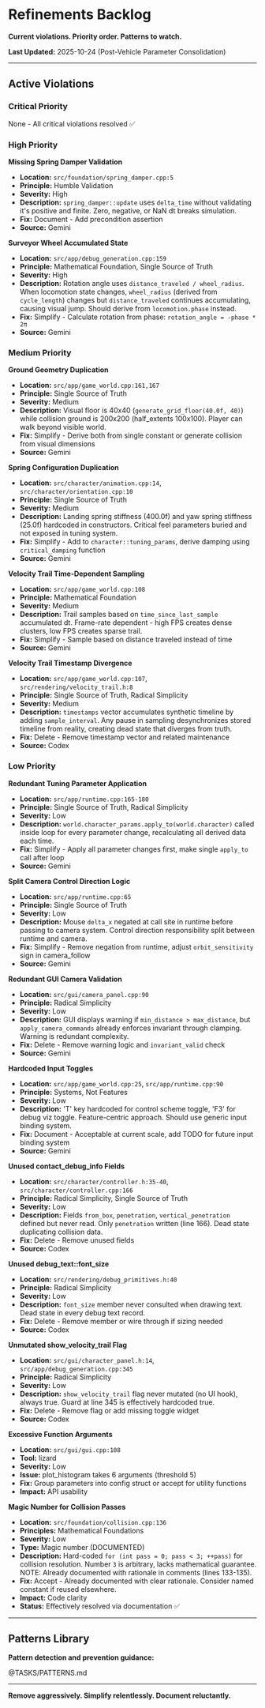 # Refinements Backlog

**Current violations. Priority order. Patterns to watch.**

**Last Updated:** 2025-10-24 (Post-Vehicle Parameter Consolidation)

---

## Active Violations

### Critical Priority

None - All critical violations resolved ✅

### High Priority

**Missing Spring Damper Validation**
- **Location:** `src/foundation/spring_damper.cpp:5`
- **Principle:** Humble Validation
- **Severity:** High
- **Description:** `spring_damper::update` uses `delta_time` without validating it's positive and finite. Zero, negative, or NaN dt breaks simulation.
- **Fix:** Document - Add precondition assertion
- **Source:** Gemini

**Surveyor Wheel Accumulated State**
- **Location:** `src/app/debug_generation.cpp:159`
- **Principle:** Mathematical Foundation, Single Source of Truth
- **Severity:** High
- **Description:** Rotation angle uses `distance_traveled / wheel_radius`. When locomotion state changes, `wheel_radius` (derived from `cycle_length`) changes but `distance_traveled` continues accumulating, causing visual jump. Should derive from `locomotion.phase` instead.
- **Fix:** Simplify - Calculate rotation from phase: `rotation_angle = -phase * 2π`
- **Source:** Gemini

### Medium Priority

**Ground Geometry Duplication**
- **Location:** `src/app/game_world.cpp:161,167`
- **Principle:** Single Source of Truth
- **Severity:** Medium
- **Description:** Visual floor is 40x40 (`generate_grid_floor(40.0f, 40)`) while collision ground is 200x200 (half_extents 100x100). Player can walk beyond visible world.
- **Fix:** Simplify - Derive both from single constant or generate collision from visual dimensions
- **Source:** Gemini

**Spring Configuration Duplication**
- **Location:** `src/character/animation.cpp:14`, `src/character/orientation.cpp:10`
- **Principle:** Single Source of Truth
- **Severity:** Medium
- **Description:** Landing spring stiffness (400.0f) and yaw spring stiffness (25.0f) hardcoded in constructors. Critical feel parameters buried and not exposed in tuning system.
- **Fix:** Simplify - Add to `character::tuning_params`, derive damping using `critical_damping` function
- **Source:** Gemini

**Velocity Trail Time-Dependent Sampling**
- **Location:** `src/app/game_world.cpp:108`
- **Principle:** Mathematical Foundation
- **Severity:** Medium
- **Description:** Trail samples based on `time_since_last_sample` accumulated dt. Frame-rate dependent - high FPS creates dense clusters, low FPS creates sparse trail.
- **Fix:** Simplify - Sample based on distance traveled instead of time
- **Source:** Gemini

**Velocity Trail Timestamp Divergence**
- **Location:** `src/app/game_world.cpp:107`, `src/rendering/velocity_trail.h:8`
- **Principle:** Single Source of Truth, Radical Simplicity
- **Severity:** Medium
- **Description:** `timestamps` vector accumulates synthetic timeline by adding `sample_interval`. Any pause in sampling desynchronizes stored timeline from reality, creating dead state that diverges from truth.
- **Fix:** Delete - Remove timestamp vector and related maintenance
- **Source:** Codex


### Low Priority

**Redundant Tuning Parameter Application**
- **Location:** `src/app/runtime.cpp:165-180`
- **Principle:** Single Source of Truth, Radical Simplicity
- **Severity:** Low
- **Description:** `world.character_params.apply_to(world.character)` called inside loop for every parameter change, recalculating all derived data each time.
- **Fix:** Simplify - Apply all parameter changes first, make single `apply_to` call after loop
- **Source:** Gemini

**Split Camera Control Direction Logic**
- **Location:** `src/app/runtime.cpp:65`
- **Principle:** Single Source of Truth
- **Severity:** Low
- **Description:** Mouse `delta_x` negated at call site in runtime before passing to camera system. Control direction responsibility split between runtime and camera.
- **Fix:** Simplify - Remove negation from runtime, adjust `orbit_sensitivity` sign in camera_follow
- **Source:** Gemini

**Redundant GUI Camera Validation**
- **Location:** `src/gui/camera_panel.cpp:90`
- **Principle:** Radical Simplicity
- **Severity:** Low
- **Description:** GUI displays warning if `min_distance > max_distance`, but `apply_camera_commands` already enforces invariant through clamping. Warning is redundant complexity.
- **Fix:** Delete - Remove warning logic and `invariant_valid` check
- **Source:** Gemini

**Hardcoded Input Toggles**
- **Location:** `src/app/game_world.cpp:25`, `src/app/runtime.cpp:90`
- **Principle:** Systems, Not Features
- **Severity:** Low
- **Description:** 'T' key hardcoded for control scheme toggle, 'F3' for debug viz toggle. Feature-centric approach. Should use generic input binding system.
- **Fix:** Document - Acceptable at current scale, add TODO for future input binding system
- **Source:** Gemini

**Unused contact_debug_info Fields**
- **Location:** `src/character/controller.h:35-40`, `src/character/controller.cpp:166`
- **Principle:** Radical Simplicity, Single Source of Truth
- **Severity:** Low
- **Description:** Fields `from_box`, `penetration`, `vertical_penetration` defined but never read. Only `penetration` written (line 166). Dead state duplicating collision data.
- **Fix:** Delete - Remove unused fields
- **Source:** Codex

**Unused debug_text::font_size**
- **Location:** `src/rendering/debug_primitives.h:40`
- **Principle:** Radical Simplicity
- **Severity:** Low
- **Description:** `font_size` member never consulted when drawing text. Dead state in every debug text record.
- **Fix:** Delete - Remove member or wire through if sizing needed
- **Source:** Codex

**Unmutated show_velocity_trail Flag**
- **Location:** `src/gui/character_panel.h:14`, `src/app/debug_generation.cpp:345`
- **Principle:** Radical Simplicity
- **Severity:** Low
- **Description:** `show_velocity_trail` flag never mutated (no UI hook), always true. Guard at line 345 is effectively hardcoded true.
- **Fix:** Delete - Remove flag or add missing toggle widget
- **Source:** Codex

**Excessive Function Arguments**
- **Location:** `src/gui/gui.cpp:108`
- **Tool:** lizard
- **Severity:** Low
- **Issue:** plot_histogram takes 6 arguments (threshold 5)
- **Fix:** Group parameters into config struct or accept for utility functions
- **Impact:** API usability

**Magic Number for Collision Passes**
- **Location:** `src/foundation/collision.cpp:136`
- **Principles:** Mathematical Foundations
- **Severity:** Low
- **Type:** Magic number (DOCUMENTED)
- **Description:** Hard-coded `for (int pass = 0; pass < 3; ++pass)` for collision resolution. Number `3` is arbitrary, lacks mathematical guarantee. NOTE: Already documented with rationale in comments (lines 133-135).
- **Fix:** Accept - Already documented with clear rationale. Consider named constant if reused elsewhere.
- **Impact:** Code clarity
- **Status:** Effectively resolved via documentation ✅


---

## Patterns Library

**Pattern detection and prevention guidance:**

@TASKS/PATTERNS.md

---

**Remove aggressively. Simplify relentlessly. Document reluctantly.**
